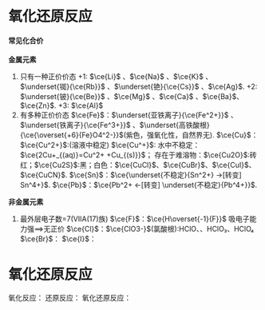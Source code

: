 # 氧化还原反应

#### 常见化合价

**金属元素**
1. 只有一种正价价态
	+1: $\ce{Li}$ 、$\ce{Na}$ 、$\ce{K}$ 、$\underset{铷}{\ce{Rb}}$ 、$\underset{铯}{\ce{Cs}}$ 、$\ce{Ag}$.
	+2: $\underset{铍}{\ce{Be}}$ 、$\ce{Mg}$ 、$\ce{Ca}$ 、$\ce{Ba}$、$\ce{Zn}$.
	+3: $\ce{Al}$
2. 有多种正价价态
	$\ce{Fe}$：$\underset{亚铁离子}{\ce{Fe^2+}}$ 、$\underset{铁离子}{\ce{Fe^3+}}$ 、$\underset{高铁酸根}{\ce{\overset{+6}{Fe}O4^2-}}$(紫色，强氧化性，自然界无).
	$\ce{Cu}$：$\ce{Cu^2+}$:(溶液中稳定)
		$\ce{Cu^+}$:
			水中不稳定：$\ce{2Cu+_{(aq)}=Cu^2+ +Cu_{(s)}}$；
			存在于难溶物：$\ce{Cu2O}$:砖红；$\ce{Cu2S}$:黑；白色：$\ce{CuCl}$、$\ce{CuBr}$、$\ce{CuI}$、$\ce{CuCN}$.
		$\ce{Sn}$：$\ce{\underset{不稳定}{Sn^2+} ->[转变] Sn^4+}$.
		$\ce{Pb}$：$\ce{Pb^2+ <-[转变] \underset{不稳定}{Pb^4+}}$.

**非金属元素**
1. 最外层电子数=7(ⅦA(17)族)
	$\ce{F}$：$\ce{H\overset{-1}{F}}$ 吸电子能力强==>无正价
	$\ce{Cl}$：$\ce{ClO3-}$(氯酸根):HClO、、HClO₃、HClO₄
	$\ce{Br}$：
	$\ce{I}$：
# 氧化还原反应

氧化反应：
还原反应：
氧化还原反应：